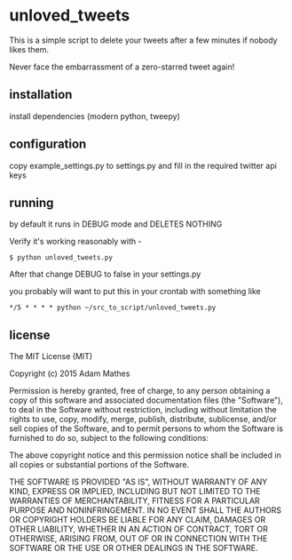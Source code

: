 # unloved_tweets

This is a simple script to delete your tweets after a few minutes if nobody likes them.

Never face the embarrassment of a zero-starred tweet again!

## installation

install dependencies (modern python, tweepy)

## configuration

copy example_settings.py to settings.py and fill in the required twitter api keys

## running

by default it runs in DEBUG mode and DELETES NOTHING

Verify it's working reasonably with -

	$ python unloved_tweets.py

After that change DEBUG to false in your settings.py

you probably will want to put this in your crontab with something like

	*/5 * * * * python ~/src_to_script/unloved_tweets.py

## license

The MIT License (MIT)

Copyright (c) 2015 Adam Mathes

Permission is hereby granted, free of charge, to any person obtaining a copy
of this software and associated documentation files (the "Software"), to deal
in the Software without restriction, including without limitation the rights
to use, copy, modify, merge, publish, distribute, sublicense, and/or sell
copies of the Software, and to permit persons to whom the Software is
furnished to do so, subject to the following conditions:

The above copyright notice and this permission notice shall be included in
all copies or substantial portions of the Software.

THE SOFTWARE IS PROVIDED "AS IS", WITHOUT WARRANTY OF ANY KIND, EXPRESS OR
IMPLIED, INCLUDING BUT NOT LIMITED TO THE WARRANTIES OF MERCHANTABILITY,
FITNESS FOR A PARTICULAR PURPOSE AND NONINFRINGEMENT. IN NO EVENT SHALL THE
AUTHORS OR COPYRIGHT HOLDERS BE LIABLE FOR ANY CLAIM, DAMAGES OR OTHER
LIABILITY, WHETHER IN AN ACTION OF CONTRACT, TORT OR OTHERWISE, ARISING FROM,
OUT OF OR IN CONNECTION WITH THE SOFTWARE OR THE USE OR OTHER DEALINGS IN
THE SOFTWARE.

